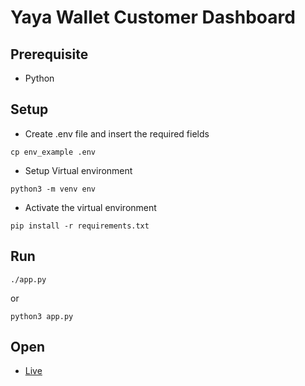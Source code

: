 # Yaya Wallet Customer Dashboard

## Prerequisite

- Python

## Setup

- Create .env file and insert the required fields

```shell
cp env_example .env
```

- Setup Virtual environment

```shell
python3 -m venv env
```

- Activate the virtual environment

```shell
pip install -r requirements.txt
```

## Run

```shell
./app.py
```

or

```shell
python3 app.py
```

## Open

- [Live](http://localhost:5000)
